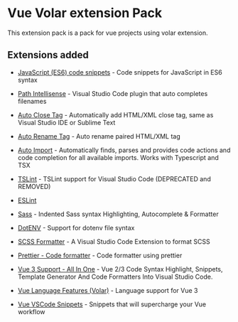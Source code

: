 # Vue Volar extension Pack

This extension pack is a pack for vue projects using volar extension.

## Extensions added

- [JavaScript (ES6) code snippets](https://marketplace.visualstudio.com/items?itemName=xabikos.JavaScriptSnippets) - Code snippets for JavaScript in ES6 syntax

- [Path Intellisense](https://marketplace.visualstudio.com/items?itemName=christian-kohler.path-intellisense) - Visual Studio Code plugin that auto completes filenames

- [Auto Close Tag](https://marketplace.visualstudio.com/items?itemName=formulahendry.auto-close-tag) - Automatically add HTML/XML close tag, same as Visual Studio IDE or Sublime Text

- [Auto Rename Tag](https://marketplace.visualstudio.com/items?itemName=formulahendry.auto-rename-tag) - Auto rename paired HTML/XML tag

- [Auto Import](https://marketplace.visualstudio.com/items?itemName=steoates.autoimport) - Automatically finds, parses and provides code actions and code completion for all available imports. Works with Typescript and TSX

- [TSLint](https://marketplace.visualstudio.com/items?itemName=ms-vscode.vscode-typescript-tslint-plugin) - TSLint support for Visual Studio Code (DEPRECATED and REMOVED)

- [ESLint](https://marketplace.visualstudio.com/items?itemName=ms-vscode.vscode-typescript-tslint-plugin)

- [Sass](https://marketplace.visualstudio.com/items?itemName=Syler.sass-indented) - Indented Sass syntax Highlighting, Autocomplete & Formatter

- [DotENV](https://marketplace.visualstudio.com/items?itemName=mikestead.dotenv) - Support for dotenv file syntax

- [SCSS Formatter](https://marketplace.visualstudio.com/items?itemName=sibiraj-s.vscode-scss-formatter) - A Visual Studio Code Extension to format SCSS

- [Prettier - Code formatter](https://marketplace.visualstudio.com/items?itemName=esbenp.prettier-vscode) - Code formatter using prettier

- [Vue 3 Support - All In One](https://marketplace.visualstudio.com/items?itemName=Wscats.vue) - Vue 2/3 Code Syntax Highlight, Snippets, Template Generator And Code Formatters Into Visual Studio Code.

- [Vue Language Features (Volar)](https://marketplace.visualstudio.com/items?itemName=johnsoncodehk.volar) - Language support for Vue 3

- [Vue VSCode Snippets](https://marketplace.visualstudio.com/items?itemName=sdras.vue-vscode-snippets) - Snippets that will supercharge your Vue workflow